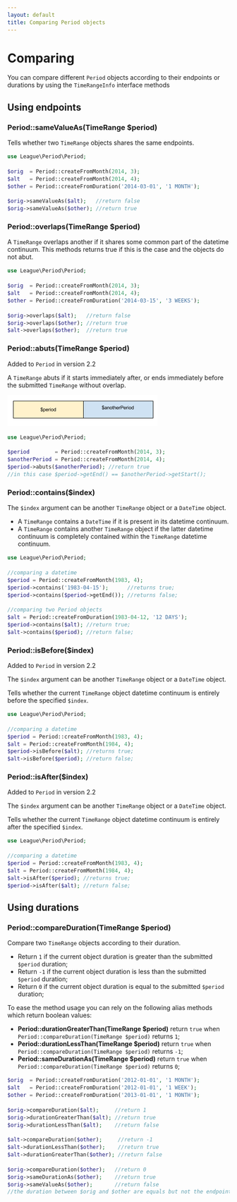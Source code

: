 ```yaml
---
layout: default
title: Comparing Period objects
---
```


# Comparing

You can compare different `Period` objects according to their endpoints or durations by using the `TimeRangeInfo` interface methods

## Using endpoints

### Period::sameValueAs(TimeRange $period)

Tells whether two `TimeRange` objects shares the same endpoints.

~~~php
use League\Period\Period;

$orig  = Period::createFromMonth(2014, 3);
$alt   = Period::createFromMonth(2014, 4);
$other = Period::createFromDuration('2014-03-01', '1 MONTH');

$orig->sameValueAs($alt);   //return false
$orig->sameValueAs($other); //return true
~~~

### Period::overlaps(TimeRange $period)

A `TimeRange` overlaps another if it shares some common part of the datetime continuum. This methods returns true if this is the case and the objects do not abut.

~~~php
use League\Period\Period;

$orig  = Period::createFromMonth(2014, 3);
$alt   = Period::createFromMonth(2014, 4);
$other = Period::createFromDuration('2014-03-15', '3 WEEKS');

$orig->overlaps($alt);   //return false
$orig->overlaps($other); //return true
$alt->overlaps($other);  //return true
~~~

### Period::abuts(TimeRange $period)

<p class="message-notice">Added to <code>Period</code> in version 2.2</p>

A `TimeRange` abuts if it starts immediately after, or ends immediately before the submitted `TimeRange` without overlap.

![](/media/period-abuts.png "$period abuts $anotherPeriod")

~~~php
use League\Period\Period;

$period        = Period::createFromMonth(2014, 3);
$anotherPeriod = Period::createFromMonth(2014, 4);
$period->abuts($anotherPeriod); //return true
//in this case $period->getEnd() == $anotherPeriod->getStart();
~~~

### Period::contains($index)

The `$index` argument can be another `TimeRange` object or a `DateTime` object.

- A `TimeRange` contains a `DateTime` if it is present in its datetime continuum.
- A `TimeRange` contains another `TimeRange` object if the latter datetime continuum is completely contained within the `TimeRange` datetime continuum.

~~~php
use League\Period\Period;

//comparing a datetime
$period = Period::createFromMonth(1983, 4);
$period->contains('1983-04-15');      //returns true;
$period->contains($period->getEnd()); //returns false;

//comparing two Period objects
$alt = Period::createFromDuration(1983-04-12, '12 DAYS');
$period->contains($alt); //return true;
$alt->contains($period); //return false;
~~~

### Period::isBefore($index)

<p class="message-notice">Added to <code>Period</code> in version 2.2</p>

The `$index` argument can be another `TimeRange` object or a `DateTime` object.

Tells whether the current `TimeRange` object datetime continuum is entirely before the specified `$index`.

~~~php
use League\Period\Period;

//comparing a datetime
$period = Period::createFromMonth(1983, 4);
$alt = Period::createFromMonth(1984, 4);
$period->isBefore($alt); //returns true;
$alt->isBefore($period); //return false;
~~~

### Period::isAfter($index)

<p class="message-notice">Added to <code>Period</code> in version 2.2</p>

The `$index` argument can be another `TimeRange` object or a `DateTime` object.

Tells whether the current `TimeRange` object datetime continuum is entirely after the specified `$index`.

~~~php
use League\Period\Period;

//comparing a datetime
$period = Period::createFromMonth(1983, 4);
$alt = Period::createFromMonth(1984, 4);
$alt->isAfter($period); //returns true;
$period->isAfter($alt); //return false;
~~~

## Using durations

### Period::compareDuration(TimeRange $period)

Compare two `TimeRange` objects according to their duration.

- Return `1` if the current object duration is greater than the submitted `$period` duration;
- Return `-1` if the current object duration is less than the submitted `$period` duration;
- Return `0` if the current object duration is equal to the submitted `$period` duration;

To ease the method usage you can rely on the following alias methods which return boolean values:

- **Period::durationGreaterThan(TimeRange $period)** return `true` when `Period::compareDuration(TimeRange $period)` returns `1`;
- **Period::durationLessThan(TimeRange $period)** return `true` when `Period::compareDuration(TimeRange $period)` returns `-1`;
- **Period::sameDurationAs(TimeRange $period)** return `true` when `Period::compareDuration(TimeRange $period)` returns `0`;

~~~php
$orig  = Period::createFromDuration('2012-01-01', '1 MONTH');
$alt   = Period::createFromDuration('2012-01-01', '1 WEEK');
$other = Period::createFromDuration('2013-01-01', '1 MONTH');

$orig->compareDuration($alt);     //return 1
$orig->durationGreaterThan($alt); //return true
$orig->durationLessThan($alt);    //return false

$alt->compareDuration($other);     //return -1
$alt->durationLessThan($other);    //return true
$alt->durationGreaterThan($other); //return false

$orig->compareDuration($other);   //return 0
$orig->sameDurationAs($other);    //return true
$orig->sameValueAs($other);       //return false
//the duration between $orig and $other are equals but not the endpoints!!
~~~